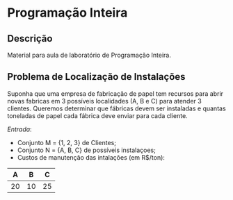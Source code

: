 # Programação Inteira

## Descrição
Material para aula de laboratório de Programação Inteira.

## Problema de Localização de Instalações

Suponha que uma empresa de fabricação de papel tem recursos para abrir novas fabricas
em 3 possíveis localidades (A, B e C) para atender 3 clientes.
Queremos determinar que fábricas devem ser instaladas e quantas toneladas de papel
cada fábrica deve enviar para cada cliente.

*Entrada*: 
- Conjunto M = {1, 2, 3} de Clientes;
- Conjunto N = {A, B, C} de possíveis instalaçoes;
- Custos de manutenção das intalações (em R$/ton):

| A  | B  | C  |
|----|----|----|
| 20 | 10 | 25 |


